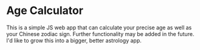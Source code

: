 # Age Calculator 

This is a simple JS web app that can calculate your precise age as well as your Chinese zodiac sign. Further functionality may be added in the future. I'd like to grow this into a bigger, better astrology app. 